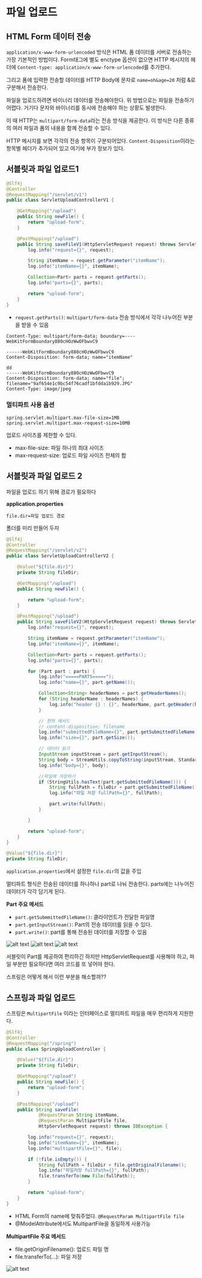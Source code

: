 # 파일 업로드

## HTML Form 데이터 전송
`application/x-www-form-urlencoded` 방식은 HTML 폼 데이터를 서버로 전송하는 가장 기본적인 방법이다. Form태그에 별도 enctype 옵션이 없으면 HTTP 메시지의 헤더에 `Content-type: application/x-www-form-urlencoded`를 추가한다.

그리고 폼에 입력한 전송할 데이터를 HTTP Body에 문자로 `name=oh&age=20` 처럼 &로 구분해서 전송한다.

파일을 업로드하려면 바이너리 데이터를 전송해야한다. 위 방법으로는 파일을 전송하기 어렵다. 거기다 문자와 바이너리를 동시에 전송해야 하는 상황도 발생한다.

이 때 HTTP는 `multipart/form-data`라는 전송 방식을 제공한다. 이 방식은 다른 종류의 여러 파일과 폼의 내용을 함께 전송할 수 있다.

HTTP 메시지를 보면 각각의 전송 항목이 구분되어있다. `Content-Disposition`이라는 항목별 헤더가 추가되어 있고 여기에 부가 정보가 있다.

## 서블릿과 파일 업로드1
~~~java
@Slf4j
@Controller
@RequestMapping("/servlet/v1")
public class ServletUploadControllerV1 {

    @GetMapping("/upload")
    public String newFile() {
        return "upload-form";
    }

    @PostMapping("/upload")
    public String saveFileV1(HttpServletRequest request) throws ServletException, IOException {
        log.info("request={}", request);

        String itemName = request.getParameter("itemName");
        log.info("itemName={}", itemName);

        Collection<Part> parts = request.getParts();
        log.info("parts={}", parts);

        return "upload-form";
    }
}
~~~

- `request.getParts()`: `multipart/form-data` 전송 방식에서 각각 나누어진 부분을 받을 수 있음
~~~
Content-Type: multipart/form-data; boundary=----WebKitFormBoundary880cHOzWwOFbwvC9

------WebKitFormBoundary880cHOzWwOFbwvC9
Content-Disposition: form-data; name="itemName"

dd
------WebKitFormBoundary880cHOzWwOFbwvC9
Content-Disposition: form-data; name="file"; filename="9af654e1c9bc54f76cadf1bfdda1b929.JPG"
Content-Type: image/jpeg
~~~

### 멀티파트 사용 옵션
~~~
spring.servlet.multipart.max-file-size=1MB
spring.servlet.multipart.max-request-size=10MB
~~~
업로드 사이즈를 제한할 수 있다.
- max-file-size: 파일 하나의 최대 사이즈
- max-request-size: 업로드 파일 사이즈 전체의 합

## 서블릿과 파일 업로드 2

파일을 업로드 하기 위해 경로가 필요하다

**application.properties**
~~~
file.dir=파일 업로드 경로
~~~
폴더를 미리 만들어 두자

~~~java
@Slf4j
@Controller
@RequestMapping("/servlet/v2")
public class ServletUploadControllerV2 {

    @Value("${file.dir}")
    private String fileDir;

    @GetMapping("/upload")
    public String newFile() {

        return "upload-form";
    }

    @PostMapping("/upload")
    public String saveFileV2(HttpServletRequest request) throws ServletException, IOException {
        log.info("request={}", request);

        String itemName = request.getParameter("itemName");
        log.info("itemName={}", itemName);

        Collection<Part> parts = request.getParts();
        log.info("parts={}", parts);

        for (Part part : parts) {
            log.info("=====PARTS=====");
            log.info("name={}", part.getName());

            Collection<String> headerNames = part.getHeaderNames();
            for (String headerName : headerNames) {
                log.info("header {} : {}", headerName, part.getHeader(headerName));
            }

            // 편의 메서드
            // content-disposition; filename
            log.info("submittedFileName={}", part.getSubmittedFileName());
            log.info("size={}", part.getSize());

            // 데이터 읽기
            InputStream inputStream = part.getInputStream();
            String body = StreamUtils.copyToString(inputStream, StandardCharsets.UTF_8);
            log.info("body={}", body);

            //파일에 저장하기
            if (StringUtils.hasText(part.getSubmittedFileName())) {
                String fullPath = fileDir + part.getSubmittedFileName();
                log.info("파일 저장 fullPath={}", fullPath);

                part.write(fullPath);
            }

        }

        return "upload-form";
    }
}
~~~
~~~java
@Value("${file.dir}")
private String fileDir;
~~~
`application.properties`에서 설정한 `file.dir`의 값을 주입

멀티파트 형식은 전송된 데이터를 하나하나 part로 나눠 전송한다. parts에는 나누어진 데이터가 각각 담기게 된다.

**Part 주요 메서드**
- `part.getSubmmittedFileName()`: 클라이언트가 전달한 파일명
- `part.getInputStream()`: Part의 전송 데이터를 읽을 수 있다.
- `part.write()`: part를 통해 전송된 데이터를 저장할 수 있음

![alt text](image-18.png)
![alt text](image-19.png)
![alt text](image-20.png)

서블릿이 Part를 제공하여 편리하긴 하지만 HttpServletRequest를 사용해야 하고, 파일 부분만 필요하다면 여러 코드를 또 넣어야 한다. 

스프링은 어떻게 해서 이런 부분을 해소할까??


## 스프링과 파일 업로드
스프링은 `MultipartFile` 이라는 인터페이스로 멀티파트 파일을 매우 편리하게 지원한다.

~~~java
@Slf4j
@Controller
@RequestMapping("/spring")
public class SpringUploadController {

    @Value("${file.dir}")
    private String fileDir;

    @GetMapping("/upload")
    public String newFile() {
        return "upload-form";
    }

    @PostMapping("/upload")
    public String saveFile(
            @RequestParam String itemName,
            @RequestParam MultipartFile file,
            HttpServletRequest request) throws IOException {

        log.info("request={}", request);
        log.info("itemName={}", itemName);
        log.info("multipartFile={}", file);

        if (!file.isEmpty()) {
            String fullPath = fileDir + file.getOriginalFilename();
            log.info("파일저장 fullPath={}", fullPath);
            file.transferTo(new File(fullPath));
        }

        return "upload-form";
    }
}
~~~
- HTML Form의 name에 맞춰주었다. `@RequestParam MultipartFile file`
- @ModelAttribute에서도 MultipartFile을 동일하게 사용가능

**MultipartFile 주요 메서드**
- file.getOriginFilename(): 업로드 파일 명
- file.transferTo(...): 파일 저장

![alt text](image-21.png)